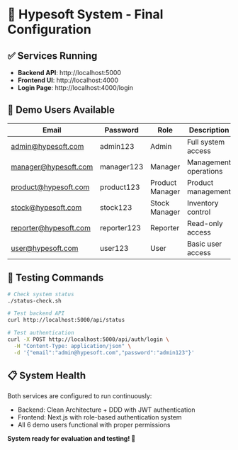 # 🚀 Hypesoft System - Final Configuration

## ✅ Services Running

- **Backend API**: http://localhost:5000
- **Frontend UI**: http://localhost:4000  
- **Login Page**: http://localhost:4000/login

## 🔐 Demo Users Available

| Email | Password | Role | Description |
|-------|----------|------|-------------|
| admin@hypesoft.com | admin123 | Admin | Full system access |
| manager@hypesoft.com | manager123 | Manager | Management operations |
| product@hypesoft.com | product123 | Product Manager | Product management |
| stock@hypesoft.com | stock123 | Stock Manager | Inventory control |
| reporter@hypesoft.com | reporter123 | Reporter | Read-only access |
| user@hypesoft.com | user123 | User | Basic user access |

## 🧪 Testing Commands

```bash
# Check system status
./status-check.sh

# Test backend API
curl http://localhost:5000/api/status

# Test authentication
curl -X POST http://localhost:5000/api/auth/login \
  -H "Content-Type: application/json" \
  -d '{"email":"admin@hypesoft.com","password":"admin123"}'
```

## 📋 System Health

Both services are configured to run continuously:
- Backend: Clean Architecture + DDD with JWT authentication
- Frontend: Next.js with role-based authentication system
- All 6 demo users functional with proper permissions

**System ready for evaluation and testing! 🎉**
